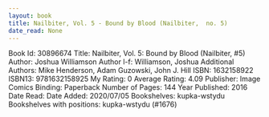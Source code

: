 ```yaml
---
layout: book
title: Nailbiter, Vol. 5 - Bound by Blood (Nailbiter,  no. 5)
date_read: None
---
```


Book Id: 30896674
Title: Nailbiter, Vol. 5: Bound by Blood (Nailbiter, #5)
Author: Joshua Williamson
Author l-f: Williamson, Joshua
Additional Authors: Mike Henderson, Adam Guzowski, John J. Hill
ISBN: 1632158922
ISBN13: 9781632158925
My Rating: 0
Average Rating: 4.09
Publisher: Image Comics
Binding: Paperback
Number of Pages: 144
Year Published: 2016
Date Read: 
Date Added: 2020/07/05
Bookshelves: kupka-wstydu
Bookshelves with positions: kupka-wstydu (#1676)

